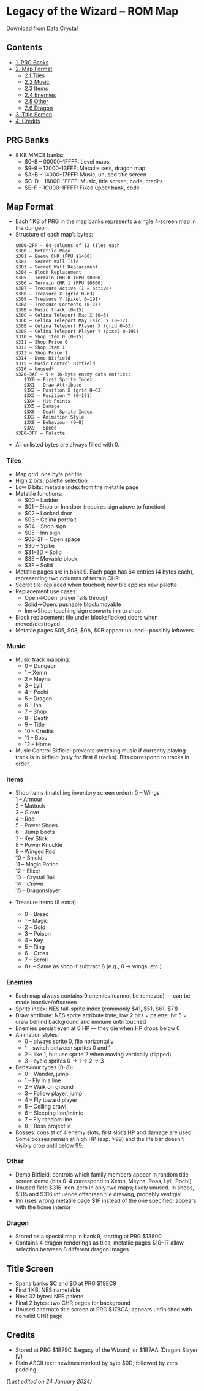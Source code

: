 # Legacy of the Wizard – ROM Map

Download from [Data Crystal](https://datacrystal.tcrf.net/wiki/Legacy_of_the_Wizard/ROM_map)

## Contents

- [1. PRG Banks](#prg-banks)  
- [2. Map Format](#map-format)  
  - [2.1 Tiles](#tiles)  
  - [2.2 Music](#music)  
  - [2.3 Items](#items)  
  - [2.4 Enemies](#enemies)  
  - [2.5 Other](#other)  
  - [2.6 Dragon](#dragon)  
- [3. Title Screen](#title-screen)  
- [4. Credits](#credits)  

## PRG Banks

- 8 KB MMC3 banks:
  - $0–8 – $00000–$1FFFF: Level maps  
  - $9–9 – $12000–$13FFF: Metatile sets, dragon map  
  - $A–B – $14000–$17FFF: Music, unused title screen  
  - $C–D – $18000–$1FFFF: Music, title screen, code, credits  
  - $E–F – $1C000–$1FFFF: Fixed upper bank, code  

## Map Format

- Each 1 KB of PRG in the map banks represents a single 4‑screen map in the dungeon.
- Structure of each map’s bytes:
  ```
  $000–2FF – 64 columns of 12 tiles each  
  $300 – Metatile Page  
  $301 – Enemy CHR (PPU $1400)  
  $302 – Secret Wall Tile  
  $303 – Secret Wall Replacement  
  $304 – Block Replacement  
  $305 – Terrain CHR 0 (PPU $0000)  
  $306 – Terrain CHR 1 (PPU $0800)  
  $307 – Treasure Active (1 = active)  
  $308 – Treasure X (grid 0–63)  
  $309 – Treasure Y (pixel 0–191)  
  $30A – Treasure Contents (0–23)  
  $30B – Music track (0–15)  
  $30C – Celina Teleport Map X (0–3)  
  $30D – Celina Teleport May (sic) Y (0–17)  
  $30E – Celina Teleport Player X (grid 0–63)  
  $30F – Celina Teleport Player Y (pixel 0–191)  
  $310 – Shop Item 0 (0–15)  
  $311 – Shop Price 0  
  $312 – Shop Item 1  
  $313 – Shop Price 1  
  $314 – Demo Bitfield  
  $315 – Music Control Bitfield  
  $316 – Unused*  
  $320–3AF – 9 × 16-byte enemy data entries:  
     $3X0 – First Sprite Index  
     $3X1 – Draw Attribute  
     $3X2 – Position X (grid 0–63)  
     $3X3 – Position Y (0–191)  
     $3X4 – Hit Points  
     $3X5 – Damage  
     $3X6 – Death Sprite Index  
     $3X7 – Animation Style  
     $3X8 – Behaviour (0–8)  
     $3X9 – Speed  
  $3E0–3FF – Palette  
  ```
- All unlisted bytes are always filled with 0.

### Tiles

- Map grid: one byte per tile  
- High 2 bits: palette selection  
- Low 6 bits: metatile index from the metatile page  
- Metatile functions:
  - $00 – Ladder  
  - $01 – Shop or Inn door (requires sign above to function)  
  - $02 – Locked door  
  - $03 – Celina portrait  
  - $04 – Shop sign  
  - $05 – Inn sign  
  - $06–2F – Open space  
  - $30 – Spike  
  - $31–3D – Solid  
  - $3E – Movable block  
  - $3F – Solid  
- Metatile pages are in bank 9. Each page has 64 entries (4 bytes each), representing two columns of terrain CHR.
- Secret tile: replaced when touched; new tile applies new palette  
- Replacement use cases:
  - Open→Open: player falls through  
  - Solid→Open: pushable block/movable  
  - Inn→Shop: touching sign converts inn to shop  
- Block replacement: tile under blocks/locked doors when moved/destroyed  
- Metatile pages $05, $08, $0A, $0B appear unused—possibly leftovers  

### Music

- Music track mapping:
  - 0 – Dungeon  
  - 1 – Xemn  
  - 2 – Meyna  
  - 3 – Lyll  
  - 4 – Pochi  
  - 5 – Dragon  
  - 6 – Inn  
  - 7 – Shop  
  - 8 – Death  
  - 9 – Title  
  - 10 – Credits  
  - 11 – Boss  
  - 12 – Home  
- Music Control Bitfield: prevents switching music if currently playing track is in bitfield (only for first 8 tracks). Bits correspond to tracks in order.

### Items

- Shop items (matching inventory screen order):
  0 – Wings  
  1 – Armour  
  2 – Mattock  
  3 – Glove  
  4 – Rod  
  5 – Power Shoes  
  6 – Jump Boots  
  7 – Key Stick  
  8 – Power Knuckle  
  9 – Winged Rod  
  10 – Shield  
  11 – Magic Potion  
  12 – Elixer  
  13 – Crystal Ball  
  14 – Crown  
  15 – Dragonslayer  

- Treasure items (8 extra):
  - 0 – Bread  
  - 1 – Magic  
  - 2 – Gold  
  - 3 – Poison  
  - 4 – Key  
  - 5 – Ring  
  - 6 – Cross  
  - 7 – Scroll  
  - 8+ – Same as shop if subtract 8 (e.g., 8 → wings, etc.)

### Enemies

- Each map always contains 9 enemies (cannot be removed) — can be made inactive/offscreen  
- Sprite index: NES tall-sprite index (commonly $41, $51, $61, $71)  
- Draw attribute: NES sprite attribute byte; low 2 bits = palette; bit 5 = draw behind background and immune until touched  
- Enemies persist even at 0 HP — they die when HP drops below 0  
- Animation styles:
  - 0 – always sprite 0, flip horizontally  
  - 1 – switch between sprites 0 and 1  
  - 2 – like 1, but use sprite 2 when moving vertically (flipped)  
  - 3 – cycle sprites 0 → 1 → 2 → 3  
- Behaviour types (0–8):
  - 0 – Wander, jump  
  - 1 – Fly in a line  
  - 2 – Walk on ground  
  - 3 – Follow player, jump  
  - 4 – Fly toward player  
  - 5 – Ceiling crawl  
  - 6 – Sleeping lion/mimic  
  - 7 – Fly random line  
  - 8 – Boss projectile  
- Bosses: consist of 4 enemy slots; first slot’s HP and damage are used. Some bosses remain at high HP (esp. >99) and the life bar doesn't visibly drop until below 99.

### Other

- Demo Bitfield: controls which family members appear in random title-screen demo (bits 0–4 correspond to Xemn, Meyna, Roas, Lyll, Pochi)  
- Unused field $316: non-zero in only two maps; likely unused. In shops, $315 and $316 influence offscreen tile drawing, probably vestigial  
- Inn uses wrong metatile page $1F instead of the one specified; appears with the home interior  

### Dragon

- Stored as a special map in bank 9, starting at PRG $13800  
- Contains 4 dragon renderings as tiles; metatile pages $10–17 allow selection between 8 different dragon images  

## Title Screen

- Spans banks $C and $D at PRG $19EC9  
- First 1 KB: NES nametable  
- Next 32 bytes: NES palette  
- Final 2 bytes: two CHR pages for background  
- Unused alternate title screen at PRG $17BCA; appears unfinished with no valid CHR page  

## Credits

- Stored at PRG $1B79C (Legacy of the Wizard) or $1B7AA (Dragon Slayer IV)  
- Plain ASCII text; newlines marked by byte $0D; followed by zero padding  

*(Last edited on 24 January 2024)*
